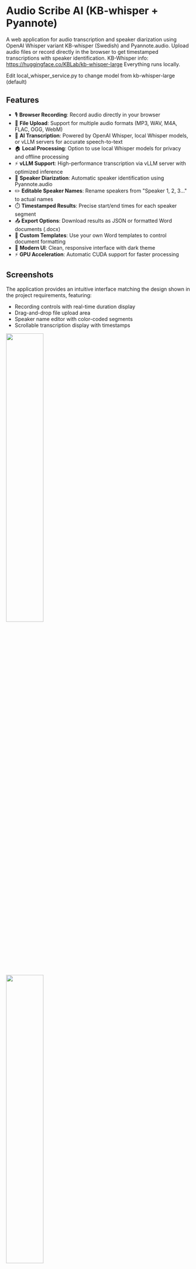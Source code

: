 # Audio Scribe AI (KB-whisper + Pyannote)

A web application for audio transcription and speaker diarization using OpenAI Whisper variant KB-whisper (Swedish) and Pyannote.audio. Upload audio files or record directly in the browser to get timestamped transcriptions with speaker identification.
KB-Whisper info: https://huggingface.co/KBLab/kb-whisper-large
Everything runs locally.

Edit local_whisper_service.py to change model from kb-whisper-large (default)


## Features

- 🎙️ **Browser Recording**: Record audio directly in your browser
- 📁 **File Upload**: Support for multiple audio formats (MP3, WAV, M4A, FLAC, OGG, WebM)
- 🤖 **AI Transcription**: Powered by OpenAI Whisper, local Whisper models, or vLLM servers for accurate speech-to-text
- 🏠 **Local Processing**: Option to use local Whisper models for privacy and offline processing
- ⚡ **vLLM Support**: High-performance transcription via vLLM server with optimized inference
- 👥 **Speaker Diarization**: Automatic speaker identification using Pyannote.audio
- ✏️ **Editable Speaker Names**: Rename speakers from "Speaker 1, 2, 3..." to actual names
- ⏱️ **Timestamped Results**: Precise start/end times for each speaker segment
- 📤 **Export Options**: Download results as JSON or formatted Word documents (.docx)
- 📝 **Custom Templates**: Use your own Word templates to control document formatting
- 🎨 **Modern UI**: Clean, responsive interface with dark theme
- ⚡ **GPU Acceleration**: Automatic CUDA support for faster processing

## Screenshots

The application provides an intuitive interface matching the design shown in the project requirements, featuring:
- Recording controls with real-time duration display
- Drag-and-drop file upload area
- Speaker name editor with color-coded segments
- Scrollable transcription display with timestamps

<p float="left">
  <img src="screenshots/screenshot-1.png" width="45%" />
  <br>
  <img src="screenshots/screenshot-2.png" width="45%" />
</p>


## Installation

### Prerequisites

- Python 3.8 or higher
- CUDA-capable GPU (optional, but recommended for faster processing)
- FFmpeg installed on your system

### Setup

1. **Clone the repository**
   ```bash
   git clone <repository-url>
   cd kb-whisper-pyannote-transcription-diarization
   ```

2. **Install Python dependencies**
   ```bash
   pip install -r requirements.txt
   ```

3. **Install FFmpeg**
   
   **Windows:**
   - Download from https://ffmpeg.org/download.html
   - Add to PATH environment variable
   
   **macOS:**
   ```bash
   brew install ffmpeg
   ```
   
   **Linux:**
   ```bash
   sudo apt update
   sudo apt install ffmpeg
   ```

4. **Set up Pyannote.audio (optional)**
   
   For some Pyannote models, you may need to accept the user agreement and set up authentication:
   ```bash
   # Visit https://huggingface.co/pyannote/speaker-diarization-3.1
   # Accept the user agreement, then set your token:
   # Windows:
   copy .env-example .env
   # Linux/macOS:
   cp .env-example .env
   # Then edit .env and replace "YOUR HUGGING FACE TOKEN" with your actual token
   
   ```

## Usage

### Starting the Application

1. **Start the application**
   ```bash
   python run.py
   ```
   
   The server will start on `http://localhost:8000`

2. **Open your browser**
   
   Navigate to `http://localhost:8000` to access the application

### Using the Application

1. **Record Audio**
   - Click "Start Recording" to begin recording
   - Click "Stop Recording" when finished
   - The app will automatically process the recording

2. **Upload Audio File**
   - Drag and drop an audio file onto the upload area
   - Or click the upload area to browse for files
   - Supported formats: MP3, WAV, M4A, FLAC, OGG, WebM

3. **View Results**
   - Wait for processing to complete
   - Edit speaker names in the "Edit Speaker Names" section
   - View timestamped transcription with color-coded speakers
   - Export results as JSON or Word document using the Export buttons

### Exporting Results

The application supports two export formats:

1. **Export to Word**
   - Click "Export to Word" to download a formatted Word document (.docx)
   - Includes metadata, speaker labels, timestamps, and full transcription
   - Professional formatting with the ability to use custom templates
   - See [WORD_EXPORT_GUIDE.md](WORD_EXPORT_GUIDE.md) for template customization

2. **Export to JSON**
   - Click "Export JSON" to download raw transcription data
   - Includes all segments, timestamps, and speaker information
   - Useful for further processing or integration with other tools

**Setting up Word Export:**
```bash
# Run the setup script to initialize Word export
python setup_word_export.py
```

For detailed information on using custom Word templates, see [WORD_EXPORT_GUIDE.md](WORD_EXPORT_GUIDE.md).

## Configuration

### Environment Variables

You can customize the application behavior using environment variables:

```bash
# Whisper model size (tiny, base, small, medium, large)
export WHISPER_MODEL="base"

# Language for transcription (auto for auto-detection)
export WHISPER_LANGUAGE="auto"

# Pyannote model
export PYANNOTE_MODEL="pyannote/speaker-diarization-3.1"

# Speaker limits
export MIN_SPEAKERS="1"
export MAX_SPEAKERS="10"

# File size limit (bytes)
export MAX_FILE_SIZE="104857600"  # 100MB
```

### Local Whisper Configuration

For privacy and offline processing, you can use local Whisper models:

```bash
# Enable local Whisper
export WHISPER_USE_LOCAL=true

# Choose local model (Hugging Face format)
export WHISPER_LOCAL_MODEL_NAME="openai/whisper-base"

# Optional: path to local model files
export WHISPER_LOCAL_MODEL_PATH="/path/to/local/model"
```

**Available Local Models:**
- `openai/whisper-tiny`: 39MB, fastest processing
- `openai/whisper-base`: 74MB, good balance
- `openai/whisper-small`: 244MB, better accuracy
- `openai/whisper-medium`: 769MB, high accuracy
- `openai/whisper-large-v2`: 1.5GB, best accuracy
- `openai/whisper-large-v3`: 1.5GB, latest version

For detailed setup instructions, see [LOCAL_WHISPER_SETUP.md](LOCAL_WHISPER_SETUP.md).

### vLLM Server Configuration

For high-performance transcription, you can use a vLLM server with Whisper models:

```bash
# Enable vLLM (takes priority over local and OpenAI Whisper)
export WHISPER_USE_VLLM=true

# vLLM server configuration
export VLLM_BASE_URL="http://localhost:8000/v1"
export VLLM_API_KEY="token-abc123"
export VLLM_MODEL_NAME="openai/whisper-large-v3-turbo"
export VLLM_MAX_AUDIO_FILESIZE_MB="25"  # Files larger than this are split into 30s chunks
```

**Setting up vLLM Server:**

1. Install vLLM with audio support:
   ```bash
   pip install vllm[audio]
   ```

2. Start vLLM server with a Whisper model:
   ```bash
   vllm serve openai/whisper-large-v3-turbo --api-key token-abc123
   ```

3. Configure your application to use vLLM by setting the environment variables above in your `.env` file.

**Benefits of vLLM:**
- Optimized inference performance with PagedAttention
- Compatible with OpenAI API format
- Supports multiple concurrent requests efficiently
- Can run on remote servers for distributed processing
- **Automatic chunking** for large audio files that exceed size limits

**Large File Handling:**

The application automatically splits large audio files into 30-second chunks when using vLLM:
- Files larger than `VLLM_MAX_AUDIO_FILESIZE_MB` are automatically split
- Each 30-second chunk is processed separately (same as local Whisper)
- Results are merged with timestamps automatically adjusted
- Ensures optimal transcription accuracy with consistent chunk size

**Note:** vLLM requires a CUDA-capable GPU for optimal performance.

### Model Selection

**Whisper Models:**
- `tiny`: Fastest, least accurate (~39 MB)
- `base`: Good balance of speed and accuracy (~74 MB)
- `small`: Better accuracy (~244 MB)
- `medium`: High accuracy (~769 MB)
- `large`: Best accuracy (~1550 MB)

**GPU Requirements:**
- Recommended: 4GB+ VRAM for base model
- Required: 8GB+ VRAM for large model

## API Endpoints

The application provides a REST API:

- `GET /` - Main application interface
- `POST /api/upload` - Upload audio file
- `POST /api/save-recording` - Save browser recording
- `POST /api/transcribe/{file_id}` - Transcribe and diarize audio
- `GET /api/health` - Health check

### Local Whisper Management

- `GET /api/whisper/status` - Get detailed Whisper service status
- `POST /api/whisper/switch-to-local` - Switch to local Whisper service
- `POST /api/whisper/switch-to-openai` - Switch to OpenAI Whisper service
- `POST /api/whisper/download-model` - Download a local Whisper model

## Project Structure

```
kb-whisper-pyannote-transcription-diarization/
├── backend/
│   ├── app.py                 # FastAPI main application
│   ├── services/
│   │   ├── audio_service.py   # Audio processing
│   │   ├── whisper_service.py # OpenAI Whisper integration
│   │   ├── local_whisper_service.py # Local Whisper integration
│   │   ├── vllm_whisper_service.py # vLLM server integration
│   │   ├── unified_whisper_service.py # Unified Whisper service
│   │   ├── pyannote_service.py# Pyannote integration
│   │   ├── pyannote_service_simple.py # Simple Pyannote service
│   │   ├── simple_diarization.py # Basic diarization
│   │   └── mock_services.py   # Mock services for testing
│   └── utils/
│       └── config.py          # Configuration settings
├── frontend/
│   ├── index.html            # Main application page
│   └── static/
│       ├── css/style.css     # Styling
│       └── js/
│           ├── app.js        # Main application logic
│           ├── karaoke-player.js # Karaoke-style playback
│           └── recorder.js   # Audio recording
├── screenshots/              # Application screenshots
├── requirements.txt          # Python dependencies
├── LOCAL_WHISPER_SETUP.md   # Local Whisper setup guide
└── README.md                # This file
```

## Troubleshooting

### Common Issues

1. **"Recording not supported"**
   - Ensure you're using HTTPS or localhost
   - Check browser permissions for microphone access

2. **"Pyannote pipeline not available"**
   - Check if you need to accept the model's user agreement
   - Verify HUGGINGFACE_TOKEN if required

3. **Slow processing**
   - Consider using a smaller Whisper model
   - Ensure CUDA is properly installed for GPU acceleration

4. **FFmpeg errors**
   - Verify FFmpeg is installed and in PATH
   - Check audio file format compatibility

### Performance Tips

- Use GPU acceleration when available
- Choose appropriate Whisper model size for your hardware
- Limit audio file length for faster processing
- Use WAV format to skip conversion step

## Development

### Running in Development Mode

```bash
# For development with auto-reload
cd backend
uvicorn app:app --reload --host 0.0.0.0 --port 8000

# Or use the main entry point (recommended)
python run.py

# The frontend is served by FastAPI
```

### Adding New Features

The application is designed to be easily extensible:
- Add new audio formats in `audio_service.py`
- Implement additional export formats
- Add real-time processing updates
- Integrate additional AI models

## License

This project is open source and available under the MIT License.

## Contributing

Contributions are welcome! Please feel free to submit a Pull Request.
